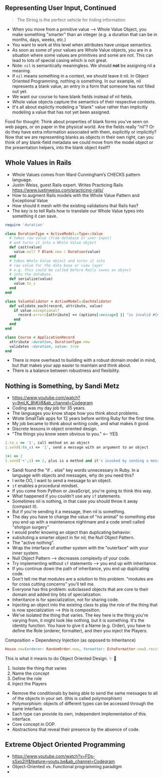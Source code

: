 ## Representing User Input, Continued

> The String is the perfect vehicle for hiding information

- When you move from a primitive value --> Whole Value Object, you make something "smarter" than an integer (e.g. a duration that can be in months, days, weeks, etc.)
- You want to work at this level when attributes have unique semantics.
- As soon as some of your values are Whole Value objects, you are in a situation where some values are primitives and some are not. This can lead to lots of special casing which is not great.
- Note: `nil` is semantically meaningless. We should **not** be assigning nil a meaning.
- If `nil` means something in a context, we should leave it nil. In Object Oriented Programming, nothing is something. In our example, nil represents a blank value, an entry in a form that someone has not filled out yet.
- We want our course to have blank fields instead of nil fields.
- Whole value objects capture the semantics of their respective contexts.
- It's all about explictly modeling a "blank" value rather than implicitly modeling a value that has not yet been assigned.

Food for thought: Think about properties of blank forms you’ve seen on web pages, or on paper in the physical world. Are the fields really “nil”? Or do they have extra information associated with them, explicitly or implicitly? Now that we are representing blanks as objects in their own right, can you think of any blank-field metadata we could move from the model object or the presentation helpers, into the blank object itself?

## Whole Values in Rails

- Whole Values comes from Ward Cunningham’s CHECKS pattern language.
- Justin Weiss, guest Rails expert. Writes Practicing Rails https://www.justinweiss.com/practicing-rails/
- How to augment Rails models with the Whole Value Pattern and Exceptional Value
- How should it mesh with the existing validations that Rails has?
- The key is to tell Rails how to translate our Whole Value types into something it can save.

```ruby
require 'duration'

class DurationType < ActiveModel::Type::Value
  # takes raw value (from database or user input)
  # and turns it into a Whole Value object
  def cast(value)
    value.nil? ? Blank.new : Duration(value)
  end
  # takes Whole Value object and turns it into 
  # raw value for the data base or view layer
  # e.g. this could be called before Rails saves an object
  # into the database.
  def serialize(value)
    value.to_s
  end
end

class ValueValidator < ActiveModel::EachValidator
  def validate_each(record, attribute, value)
    if value.exceptional?
      record.errors[attribute] << (options[:message] || "is invalid #{value.reason}")
    end
  end
end

class Course < ApplicationRecord
  attribute :duration, DurationType.new
  validates :duration, value: true
end

```

- There is more overhead to building with a robust domain model in mind, but that makes your app easier to maintain and think about.
- There is a balance between robustness and flexibility.

## Nothing is Something, by Sandi Metz

- https://www.youtube.com/watch?v=9mLK_8hKii8&ab_channel=Codegram
- Coding was my day job for 35 years.
- The languages you know shape how you think about problems.
- Wrote SmallTalk apps for 12 years before writing Ruby for the first time.
- My job became to think about writing code, and what makes it good.
- Discrete lessons in object oriented design.
- "The things you know seem obvious to you." <-- YES

```ruby
1.to_s => '1', call method on an object
1.send(:to_s) => '1', send a message with an argument to an object

1+1 => 2
1.send('+',1) => 2, plus is a method and it's invoked by sending a message

```

- Sandi found the "if .. else" key words unnecessary in Ruby. In a language with objects and messages, why do you need this?
- I write OO, I want to send a message to an object.
- `if` enables a procedural mindset.
- If you come from Python or JavaScript, you're going to think this way.
- What happened if you couldn't use any `if` statements.
- Sometimes nil is nothing, in that case you should throw it away (compact it).
- But if you're sending it a message, then nil is something.
- The day you have to change the value of "no animal" to something else you end up with a maintenance nightmare and a code smell called "shotgun surgery"
- I would prefer knowing an object than duplicating behavior.
- subsituting a smarter object in for nil; the Null Object Pattern.
- The "active nothing".
- Wrap the interface of another system with the "outerface" with your inner system.
- Null Object Pattern --> decreases complexity of your code.
- Try implementing without `if` statements --> you end up with inheritance.
- If you continue down the path of inheritance, you end up duplicating code.
- Don't tell me that modules are a solution to this problem. "modules are for cross cutting concerns" you'll tell me.
- Everyone has this problem: subclassed objects that are core to their domain and added tiny bits of specialization.
- Inheritance is for specialization, not for sharing code.
- Injecting an object into the existing class to play the role of the thing that is now specialization --> this is composition.
- We've isolated the thing that varies. The key here is the thing you're varying from, it might look like nothing, but it is something. It's the identity function. You have to give it a Name (e.g. Order), you have to define the Role (orderer, formatter), and then you inject the Players.

Composition + Dependency Injection (as opposed to Inheritance)

```ruby
House.new(orderer: RandomOrder.new, formatter: EchoFormatter.new).recite

```

This is what it means to do Object Oriented Design. ✨ 💖

1. Isolate the thing that varies
2. Name the concept
3. Define the role
4. Inject the Players

- Remove the conditionals by being able to send the same messages to all of the objects in your set. (this is called polymorphism)
- Polymorphism: objects of different types can be accessed through the same interface.
- Each type can provide its own, independent implementation of this interface.
- Core concept in OOP.
- Abstractions that reveal their presence by the absence of code.

## Extreme Object Oriented Programming

- https://www.youtube.com/watch?v=FDs-sSxo2iY&feature=youtu.be&ab_channel=Codegram
- Object-Oriented vs. Functional programming paradigm
- 


